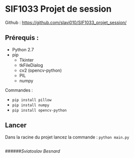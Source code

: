 # SIF1033 Projet de session

Github : https://github.com/slavi010/SIF1033_projet_session/

## Prérequis : 
 - Python 2.7
 - pip
   - Tkinter
   - tkFileDialog
   - cv2 (opencv-python)
   - PIL
   - numpy
   
Commandes :
 - `pip install pillow`
 - `pip install numpy`
 - `pip install opencv-python`
   



## Lancer
Dans la racine du projet lancez la commande : `python main.py`

##
######_Sviatoslav Besnard_